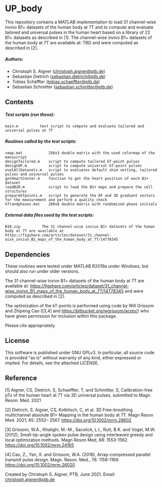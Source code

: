# UP_body

This repository contains a MATLAB implementation to load 31 channel-wise invivo B1+ datasets of the human body at 7T and to compute and evaluate tailored and universal pulses  in the human heart based on a library of 22 B1+ datasets as described in [1]. The channel-wise invivo B1+ datasets of the human body at 7T are available at: TBD and were computed as described in [2].

##### Authors:
- Christoph S. Aigner  (<christoph.aigner@ptb.de>)
- Sebastian Dietrich   (<sebastian.dietrich@ptb.de>)
- Tobias Schäffter     (<tobias.schaeffter@ptb.de>)
- Sebastian Schmitter  (<sebastian.schmitter@ptb.de>)

Contents
--------

##### Test scripts (run these):
    main.m          test script to compute and evaluate tailored and universal pulses at 7T

##### Routines called by the test scripts:
    cmap.mat            256x3 double matrix with the used colormap of the manuscript
    designTailored.m    script to compute tailored kT-point pulses
    designUP.m          script to compute universal kT-point pulses
    evalAllDatasets.m   script to evaluates default shim setting, tailored pulses and universal pulses
    getHeartCenter.m    function to get the heart position of each B1+ dataset
    loadB1R.m           script to load the B1+ maps and prepare the cell structures
    preparekTpoints.m   script to generate the RF and 3D gradient vectors for the measurement and perform a quality check
    kTrandphases.mat    200x8 double matrix with randomized phase initials
    
##### External data files used by the test scripts:
    B1R.zip          The 31 channel-wise invivo B1+ datasets of the human body at 7T are available at https://figshare.com/articles/dataset/31_channel-wise_invivo_B1_maps_of_the_human_body_at_7T/14778345
    
Dependencies
------------
These routines were tested under MATLAB R2019a under Windows, but should also run under older versions.

The 31 channel-wise invivo B1+ datasets of the human body at 7T are available at: https://figshare.com/articles/dataset/31_channel-wise_invivo_B1_maps_of_the_human_body_at_7T/14778345 and were computed as described in [2].

The optimization of the kT-points is performed using code by Will Grissom and Zhipeng Cao ([3,4] and https://bitbucket.org/wgrissom/acptx/) who have given permission for inclusion within this package. 

Please cite appropriately.

License
-------

This software is published under GNU GPLv3. 
In particular, all source code is provided "as is" without warranty of any kind, either expressed or implied. 
For details, see the attached LICENSE.

Reference
---------

[1] Aigner, CS, Dietrich, S, Schaeffter, T, and Schmitter, S, Calibration-free pTx of the human heart at 7T via 3D universal pulses, submitted to Magn. Reson. Med. 2021

[2] Dietrich, S, Aigner, CS, Kolbitsch, C, et al. 3D Free-breathing multichannel absolute B1+ Mapping in the human body at 7T. Magn Reson Med. 2021; 85: 2552– 2567. https://doi.org/10.1002/mrm.28602

[3] Grissom, W.A., Khalighi, M.-M., Sacolick, L.I., Rutt, B.K. and Vogel, M.W. (2012), Small-tip-angle spokes pulse design using interleaved greedy and local optimization methods. Magn Reson Med, 68: 1553-1562. https://doi.org/10.1002/mrm.24165

[4] Cao, Z., Yan, X. and Grissom, W.A. (2016), Array-compressed parallel transmit pulse design. Magn. Reson. Med., 76: 1158-1169. https://doi.org/10.1002/mrm.26020

Created by Christoph S. Aigner, PTB, June 2021.
Email: christoph.aigner@ptb.de
